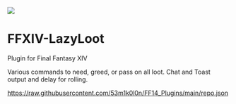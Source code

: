 [![](https://dcbadge.vercel.app/api/server/JRVF3DmGM2)](https://discord.gg/JRVF3DmGM2)

# FFXIV-LazyLoot

Plugin for Final Fantasy XIV

Various commands to need, greed, or pass on all loot. Chat and Toast output and delay for rolling.

https://raw.githubusercontent.com/53m1k0l0n/FF14_Plugins/main/repo.json

